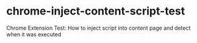 # chrome-inject-content-script-test

Chrome Extension Test: How to inject script into content page and detect when it was executed
